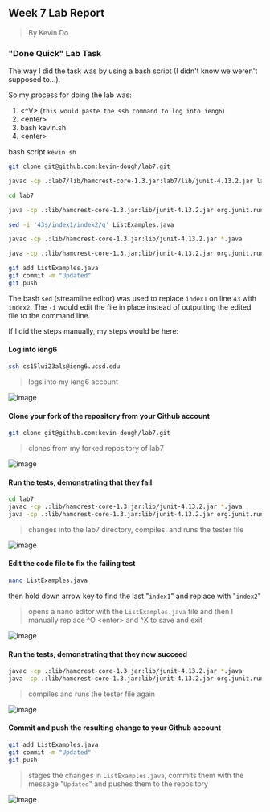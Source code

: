 ## Week 7 Lab Report
> By Kevin Do

### "Done Quick" Lab Task

The way I did the task was by using a bash script (I didn't know we weren't supposed to...).

So my process for doing the lab was:

1. <^V> (`this would paste the ssh command to log into ieng6`)
2. &lt;enter>
3. bash kevin.sh
4. &lt;enter>

bash script `kevin.sh`
```bash
git clone git@github.com:kevin-dough/lab7.git

javac -cp .:lab7/lib/hamcrest-core-1.3.jar:lab7/lib/junit-4.13.2.jar lab7/*.java

cd lab7

java -cp .:lib/hamcrest-core-1.3.jar:lib/junit-4.13.2.jar org.junit.runner.JUnitCore TestListExamples

sed -i '43s/index1/index2/g' ListExamples.java

javac -cp .:lib/hamcrest-core-1.3.jar:lib/junit-4.13.2.jar *.java

java -cp .:lib/hamcrest-core-1.3.jar:lib/junit-4.13.2.jar org.junit.runner.JUnitCore TestListExamples

git add ListExamples.java
git commit -m "Updated"
git push
```

The bash `sed` (streamline editor) was used to replace `index1` on line `43` with `index2`.
The `-i` would edit the file in place instead of outputting the edited file to the command line.

If I did the steps manually, my steps would be here:

#### Log into ieng6

```bash
ssh cs15lwi23als@ieng6.ucsd.edu
```
> logs into my ieng6 account

![image](https://user-images.githubusercontent.com/54718041/221057637-928cb4cc-89ee-4f75-b611-bea33acc11e0.png)


#### Clone your fork of the repository from your Github account

```bash
git clone git@github.com:kevin-dough/lab7.git
```
> clones from my forked repository of lab7

![image](https://user-images.githubusercontent.com/54718041/221057931-2922845c-d7e8-48c1-8913-3863138d2a3c.png)

#### Run the tests, demonstrating that they fail

```bash
cd lab7
javac -cp .:lib/hamcrest-core-1.3.jar:lib/junit-4.13.2.jar *.java
java -cp .:lib/hamcrest-core-1.3.jar:lib/junit-4.13.2.jar org.junit.runner.JUnitCore TestListExamples
```
> changes into the lab7 directory, compiles, and runs the tester file

![image](https://user-images.githubusercontent.com/54718041/221058649-d50da2d6-d0c5-4f3c-a958-1cb39ca49b78.png)

#### Edit the code file to fix the failing test

```bash
nano ListExamples.java
```
then hold down arrow key to find the last "`index1`" and replace with "`index2`"

> opens a nano editor with the `ListExamples.java` file and then I manually replace
> ^O &lt;enter> and ^X to save and exit

![image](https://user-images.githubusercontent.com/54718041/221058721-f7d32efe-4bfa-4121-82d8-a8f53054d62e.png)

#### Run the tests, demonstrating that they now succeed

```bash
javac -cp .:lib/hamcrest-core-1.3.jar:lib/junit-4.13.2.jar *.java
java -cp .:lib/hamcrest-core-1.3.jar:lib/junit-4.13.2.jar org.junit.runner.JUnitCore 
```
> compiles and runs the tester file again

![image](https://user-images.githubusercontent.com/54718041/221059245-ef1411d6-09ce-4f92-97a2-07a2994d6d18.png)


#### Commit and push the resulting change to your Github account

```bash
git add ListExamples.java
git commit -m "Updated"
git push
```
> stages the changes in `ListExamples.java`, commits them with the message "`Updated`" and pushes them to the repository

![image](https://user-images.githubusercontent.com/54718041/221059776-16226181-3689-4407-8ac8-ef00a03b489c.png)
